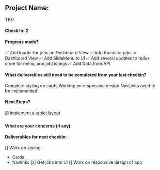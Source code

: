 ## Project Name:
TBD
#### Check In: 2

#### Progress made?
✅ Add loader for jobs on Dashboard View
✅ Add thunk for jobs in Dashboard View
✅ Add SlideMenu to UI
✅ Add several updates to redux store for menu, and jobListings
✅ Add Data from API

#### What deliverables still need to be completed from your last checkin?
Complete styling on cards
Working on responsive design
NavLinks need to be implemented

#### Next Steps?
☑️ Implement a tablet layout

#### What are your concerns (if any)


#### Deliverables for next checkin:

[] Work on styling
  - Cards
  - Navlinks
[x] Get jobs into UI
[] Work on responsive design of app